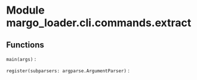 Module margo_loader.cli.commands.extract
========================================

Functions
---------

    
`main(args)`
:   

    
`register(subparsers: argparse.ArgumentParser)`
: